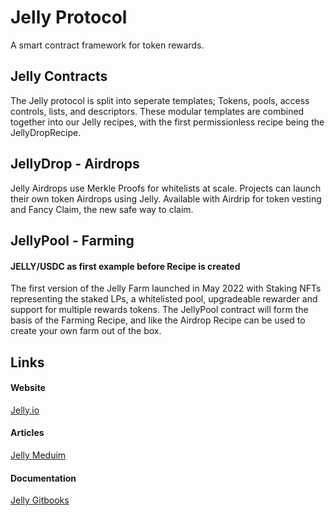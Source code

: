 # Jelly Protocol

A smart contract framework for token rewards.

## Jelly Contracts
The Jelly protocol is split into seperate templates; Tokens, pools, access controls, lists, and descriptors. These modular templates are combined together into our Jelly recipes, with the first permissionless recipe being the JellyDropRecipe.

## JellyDrop - Airdrops
Jelly Airdrops use Merkle Proofs for whitelists at scale. Projects can launch their own token Airdrops using Jelly.
Available with Airdrip for token vesting and Fancy Claim, the new safe way to claim.

## JellyPool - Farming 
#### JELLY/USDC as first example before Recipe is created
The first version of the Jelly Farm launched in May 2022 with Staking NFTs representing the staked LPs, a whitelisted pool, upgradeable rewarder and support for multiple rewards tokens. The JellyPool contract will form the basis of the Farming Recipe, and like the Airdrop Recipe can be used to create your own farm out of the box.


## Links
#### Website
[Jelly.io](https://jelly.io/)

#### Articles
[Jelly Meduim](https://medium.com/jelly-blog)

#### Documentation
[Jelly Gitbooks](https://docs.jelly.io/)
